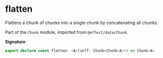 # flatten

Flattens a chunk of chunks into a single chunk by concatenating all chunks.

Part of the `Chunk` module, imported from `@effect/data/Chunk`.

**Signature**

```ts
export declare const flatten: <A>(self: Chunk<Chunk<A>>) => Chunk<A>
```
